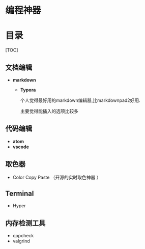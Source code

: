 # 编程神器

# 目录

[TOC]

## 文档编辑

- **markdown**

  - **Typora**

    个人觉得最好用的markdown编辑器,比markdownpad2好用.

    主要觉得能插入的选项比较多

## 代码编辑

- **atom**
- **vscode**

## 取色器

- Color Copy Paste （开源的实时取色神器 ）

## Terminal 

- Hyper

## 内存检测工具

- cppcheck
- valgrind